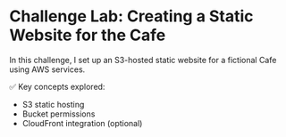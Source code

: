 # Challenge Lab: Creating a Static Website for the Cafe

In this challenge, I set up an S3-hosted static website for a fictional Cafe using AWS services.

✅ Key concepts explored:
- S3 static hosting
- Bucket permissions
- CloudFront integration (optional)
